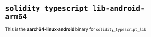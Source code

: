 <!-- cSpell:disable -->

# `solidity_typescript_lib-android-arm64`

This is the **aarch64-linux-android** binary for `solidity_typescript_lib`
